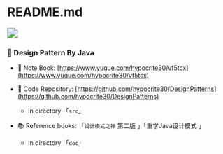 # README.md

<img src="https://z3.ax1x.com/2021/04/15/cRN1Nd.png" style="zoom:150%;" />

### 📌 Design Pattern By Java



- 📕 Note Book: [https://www.yuque.com/hypocrite30/vf5tcx](https://www.yuque.com/hypocrite30/vf5tcx)

- 📂 Code Repository: [https://github.com/hypocrite30/DesignPatterns](https://github.com/hypocrite30/DesignPatterns)

  - In directory 「`src`」

- 📚 Reference books:  「`设计模式之禅` 第二版 」「重学Java设计模式 」

  - In directory 「`doc`」

  